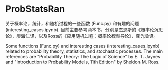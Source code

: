 # ProbStatsRan

关于概率论，统计，和随机过程的一些函数 (Func.py) 和有趣的问题 (interesting_cases.ipynb). 目前主要参考两本书，分别是杰恩斯的《概率论沉思论》，廖海仁译，以及Ross的《应用随机过程：概率论模型导论》，龚光鲁译。

Some functions (Func.py) and interesting cases (interesting_cases.ipynb) related to probability theory, statistics, and stochastic processes. The main references are "Probability Theory: The Logic of Science" by E. T. Jaynes and "Introduction to Probability Models, 11th Edition" by Sheldon M. Ross.
